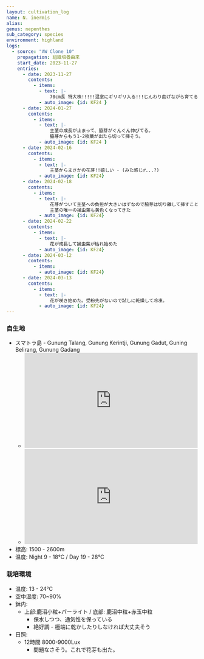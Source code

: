 ```yaml
---
layout: cultivation_log
name: N. inermis
alias:
genus: nepenthes
sub_category: species
environment: highland
logs:
  - source: "AW Clone 10"
    propagation: 組織培養由来
    start_date: 2023-11-27
    entries:
      - date: 2023-11-27
        contents:
          - items:
            - text: |-
                70cm長 特大株!!!!!温室にギリギリ入る!!!じんわり曲げながら育てる!!!
            - auto_image: {id: KF24 }
      - date: 2024-01-27
        contents:
          - items:
            - text: |-
                主茎の成長が止まって、脇芽がぐんぐん伸びてる。
                脇芽からもう1-2枚葉が出たら切って挿そう。
            - auto_image: {id: KF24 }
      - date: 2024-02-16
        contents:
          - items:
            - text: |-
                主茎からまさかの花芽!!嬉しい - (みた感じ♂...?)
            - auto_image: {id: KF24}
      - date: 2024-02-18
        contents:
          - items:
            - text: |-
                花芽がついて主茎への負担が大きいはずなので脇芽は切り離して挿すことに
                主茎の唯一の捕虫葉も黄色くなってきた
            - auto_image: {id: KF24}
      - date: 2024-02-22
        contents:
          - items:
            - text: |-
                花が成長して捕虫葉が枯れ始めた
            - auto_image: {id: KF24}
      - date: 2024-03-12
        contents:
          - items:
            - auto_image: {id: KF24}
      - date: 2024-03-13
        contents:
          - items:
            - text: |-
                花が咲き始めた。受粉先がないので試しに乾燥して冷凍。
            - auto_image: {id: KF24}
---
```

### 自生地
- スマトラ島 - Gunung Talang, Gunung Kerintji, Gunung Gadut, Guning Belirang, Gunung Gadang
  - <iframe src="https://www.google.com/maps/embed?pb=!1m18!1m12!1m3!1d79380.0692276567!2d101.38356461484655!3d-1.676785670805948!2m3!1f0!2f0!3f0!3m2!1i1024!2i768!4f13.1!3m3!1m2!1s0x2e2cf969cb1a6b07%3A0xc31a5eb85921983c!2sMount%20Kerinci!5e0!3m2!1sen!2sjp!4v1708758928486!5m2!1sen!2sjp" width="100%" height="250" style="border:0;" allowfullscreen="" loading="lazy" referrerpolicy="no-referrer-when-downgrade"></iframe>
  - <iframe src="https://www.google.com/maps/embed?pb=!1m18!1m12!1m3!1d67701.54869020259!2d100.64385163891934!3d-0.96922649707558!2m3!1f0!2f0!3f0!3m2!1i1024!2i768!4f13.1!3m3!1m2!1s0x2e2b4c6da50bd541%3A0x3f6bd78d294269f5!2sMount%20Talang!5e0!3m2!1sen!2sjp!4v1708760547567!5m2!1sen!2sjp" width="100%" height="250" style="border:0;" allowfullscreen="" loading="lazy" referrerpolicy="no-referrer-when-downgrade"></iframe>
- 標高: 1500 - 2600m
- 温度: Night 9 - 18℃ / Day 19 - 28℃

### 栽培環境
- 温度: 13 - 24℃
- 空中湿度: 70~90%
- 鉢内:
  - 上部:鹿沼小粒+パーライト / 底部: 鹿沼中粒+赤玉中粒
    - 保水しつつ、通気性を保っている
    - 絶好調 - 極端に乾かしたりしなければ大丈夫そう
- 日照:
  - 12時間 8000-9000Lux
    - 問題なさそう。これで花芽も出た。
